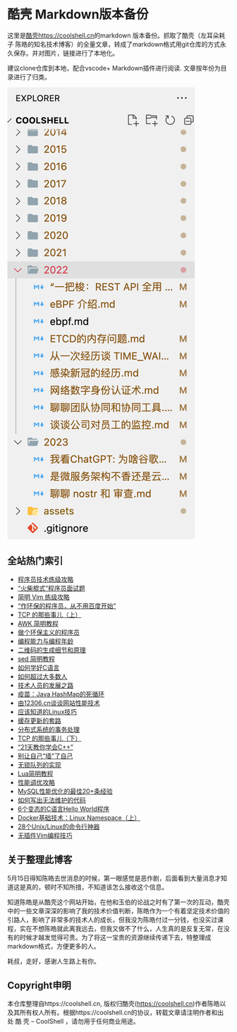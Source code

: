 # 酷壳 Markdown版本备份

这里是[酷壳https://coolshell.cn](https://coolshell.cn/)的markdown 版本备份。抓取了酷壳（左耳朵耗子 陈皓的知名技术博客）的全量文章，转成了markdown格式用git仓库的方式永久保存。并对图片，链接进行了本地化。

建议clone仓库到本地，配合vscode+ Markdown插件进行阅读. 文章按年份为目录进行了归类。

![](assets/20230517231205.png)

## 全站热门索引

- [程序员技术练级攻略](./2011/%E7%A8%8B%E5%BA%8F%E5%91%98%E6%8A%80%E6%9C%AF%E7%BB%83%E7%BA%A7%E6%94%BB%E7%95%A5.md)
- [“火柴棍式”程序员面试题](./2011/%E2%80%9C%E7%81%AB%E6%9F%B4%E6%A3%8D%E5%BC%8F%E2%80%9D%E7%A8%8B%E5%BA%8F%E5%91%98%E9%9D%A2%E8%AF%95%E9%A2%98.md)
- [简明 Vim 练级攻略](./2011/%E7%AE%80%E6%98%8E%20Vim%20%E7%BB%83%E7%BA%A7%E6%94%BB%E7%95%A5.md)
- [“作环保的程序员，从不用百度开始”](./2013/%E2%80%9C%E4%BD%9C%E7%8E%AF%E4%BF%9D%E7%9A%84%E7%A8%8B%E5%BA%8F%E5%91%98%EF%BC%8C%E4%BB%8E%E4%B8%8D%E7%94%A8%E7%99%BE%E5%BA%A6%E5%BC%80%E5%A7%8B%E2%80%9D.md)
- [TCP 的那些事儿（上）](./2014/TCP%20%E7%9A%84%E9%82%A3%E4%BA%9B%E4%BA%8B%E5%84%BF%EF%BC%88%E4%B8%8A%EF%BC%89.md)
- [AWK 简明教程](/2013/AWK%20%E7%AE%80%E6%98%8E%E6%95%99%E7%A8%8B.md)
- [做个环保主义的程序员](/2012/%E5%81%9A%E4%B8%AA%E7%8E%AF%E4%BF%9D%E4%B8%BB%E4%B9%89%E7%9A%84%E7%A8%8B%E5%BA%8F%E5%91%98.md)
- [编程能力与编程年龄](/2013/%E7%BC%96%E7%A8%8B%E8%83%BD%E5%8A%9B%E4%B8%8E%E7%BC%96%E7%A8%8B%E5%B9%B4%E9%BE%84.md)
- [二维码的生成细节和原理](/2013/%E4%BA%8C%E7%BB%B4%E7%A0%81%E7%9A%84%E7%94%9F%E6%88%90%E7%BB%86%E8%8A%82%E5%92%8C%E5%8E%9F%E7%90%86.md)
- [sed 简明教程](/2013/sed%20%E7%AE%80%E6%98%8E%E6%95%99%E7%A8%8B.md)
- [如何学好C语言](/2011/%E5%A6%82%E4%BD%95%E5%AD%A6%E5%A5%BDC%E8%AF%AD%E8%A8%80.md)
- [如何超过大多数人](./2019/%E5%A6%82%E4%BD%95%E8%B6%85%E8%BF%87%E5%A4%A7%E5%A4%9A%E6%95%B0%E4%BA%BA.md)
- [技术人员的发展之路](./2016/%E6%8A%80%E6%9C%AF%E4%BA%BA%E5%91%98%E7%9A%84%E5%8F%91%E5%B1%95%E4%B9%8B%E8%B7%AF.md)
- [疫苗：Java HashMap的死循环](/2013/%E7%96%AB%E8%8B%97%EF%BC%9AJava%20HashMap%E7%9A%84%E6%AD%BB%E5%BE%AA%E7%8E%AF.md)
- [由12306.cn谈谈网站性能技术](/2012/%E7%94%B112306.cn%E8%B0%88%E8%B0%88%E7%BD%91%E7%AB%99%E6%80%A7%E8%83%BD%E6%8A%80%E6%9C%AF.md)
- [应该知道的Linux技巧](/2013/%E5%BA%94%E8%AF%A5%E7%9F%A5%E9%81%93%E7%9A%84Linux%E6%8A%80%E5%B7%A7.md)
- [缓存更新的套路](/2016/%E7%BC%93%E5%AD%98%E6%9B%B4%E6%96%B0%E7%9A%84%E5%A5%97%E8%B7%AF.md)
- [分布式系统的事务处理](/2014/%E5%88%86%E5%B8%83%E5%BC%8F%E7%B3%BB%E7%BB%9F%E7%9A%84%E4%BA%8B%E5%8A%A1%E5%A4%84%E7%90%86.md)
- [TCP 的那些事儿（下）](/2014/TCP%20%E7%9A%84%E9%82%A3%E4%BA%9B%E4%BA%8B%E5%84%BF%EF%BC%88%E4%B8%8B%EF%BC%89.md)
- [“21天教你学会C++”](/2010/%E2%80%9C21%E5%A4%A9%E6%95%99%E4%BD%A0%E5%AD%A6%E4%BC%9AC%2B%2B%E2%80%9D.md)
- [别让自己“墙”了自己](/2019/%E5%88%AB%E8%AE%A9%E8%87%AA%E5%B7%B1%E2%80%9C%E5%A2%99%E2%80%9D%E4%BA%86%E8%87%AA%E5%B7%B1.md)
- [无锁队列的实现](/2012/%E6%97%A0%E9%94%81%E9%98%9F%E5%88%97%E7%9A%84%E5%AE%9E%E7%8E%B0.md)
- [Lua简明教程](/2013/Lua%E7%AE%80%E6%98%8E%E6%95%99%E7%A8%8B.md)
- [性能调优攻略](/2012/%E6%80%A7%E8%83%BD%E8%B0%83%E4%BC%98%E6%94%BB%E7%95%A5.md)
- [MySQL性能优化的最佳20+条经验](/2009/MySQL%E6%80%A7%E8%83%BD%E4%BC%98%E5%8C%96%E7%9A%84%E6%9C%80%E4%BD%B320%2B%E6%9D%A1%E7%BB%8F%E9%AA%8C.md)
- [如何写出无法维护的代码](/2011/%E5%A6%82%E4%BD%95%E5%86%99%E5%87%BA%E6%97%A0%E6%B3%95%E7%BB%B4%E6%8A%A4%E7%9A%84%E4%BB%A3%E7%A0%81.md)
- [6个变态的C语言Hello World程序](/2009/6%E4%B8%AA%E5%8F%98%E6%80%81%E7%9A%84C%E8%AF%AD%E8%A8%80Hello%20World%E7%A8%8B%E5%BA%8F.md)
- [Docker基础技术：Linux Namespace（上）](/2015/Docker%E5%9F%BA%E7%A1%80%E6%8A%80%E6%9C%AF%EF%BC%9ALinux%20Namespace%EF%BC%88%E4%B8%8A%EF%BC%89.md)
- [28个Unix/Linux的命令行神器](/2012/28%E4%B8%AAUnix-Linux%E7%9A%84%E5%91%BD%E4%BB%A4%E8%A1%8C%E7%A5%9E%E5%99%A8.md)
- [无插件Vim编程技巧](/2014/%E6%97%A0%E6%8F%92%E4%BB%B6Vim%E7%BC%96%E7%A8%8B%E6%8A%80%E5%B7%A7.md)

## 关于整理此博客

5月15日得知陈皓去世消息的时候，第一眼感觉是恶作剧，后面看到大量消息才知道这是真的，顿时不知所措，不知道该怎么接收这个信息。

知道陈皓是从酷壳这个网站开始，在他和玉伯的论战之时有了第一次的互动，酷壳中的一些文章深深的影响了我的技术价值判断，陈皓作为一个有着坚定技术价值的引路人，影响了非常多的技术人的成长，但我没为陈皓付过一分钱，也没买过课程，实在不想陈皓就此离我远去，但我又做不了什么，人生真的是反复无常，在没有的时候才越发觉得可贵。为了将这一宝贵的资源继续传递下去，特整理成markdown格式，方便更多的人。

耗叔，走好，感谢人生路上有你。

## Copyright申明

本仓库整理自https://coolshell.cn, 版权归酷壳(https://coolshell.cn)作者陈皓以及其所有权人所有。根据https://coolshell.cn的协议，转载文章请注明作者和出处 酷 壳 – CoolShell ，请勿用于任何商业用途。